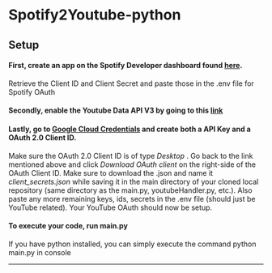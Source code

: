 # Spotify2Youtube-python

## Setup

#### First, create an app on the Spotify Developer dashboard found [here](https://developer.spotify.com/dashboard/applications "here").
Retrieve the Client ID and Client Secret and paste those in the .env file for Spotify OAuth

#### Secondly, enable the Youtube Data API V3 by going to this [link](https://console.cloud.google.com/apis/library/youtube.googleapis.com?project=phrasal-waters-275622 "link")

#### Lastly, go to [Google Cloud Credentials](https://console.cloud.google.com/apis/credentials "Google Cloud Credentials")  and create both a API Key and a OAuth 2.0 Client ID. 
Make sure the OAuth 2.0 Client ID is of type *Desktop* .
Go back to the link mentioned above and click *Download OAuth client* on the right-side of the OAuth Client ID. 
Make sure to download the .json and name it *client_secrets.json* while saving it in the main directory of your cloned local repository (same directory as the main.py, youtubeHandler.py, etc.).
Also paste any more remaining keys, ids, secrets in the .env file (should just be YouTube related). Your YouTube OAuth should now be setup.

#### To execute your code, run main.py
If you have python installed, you can simply execute the command python main.py in console

------------

